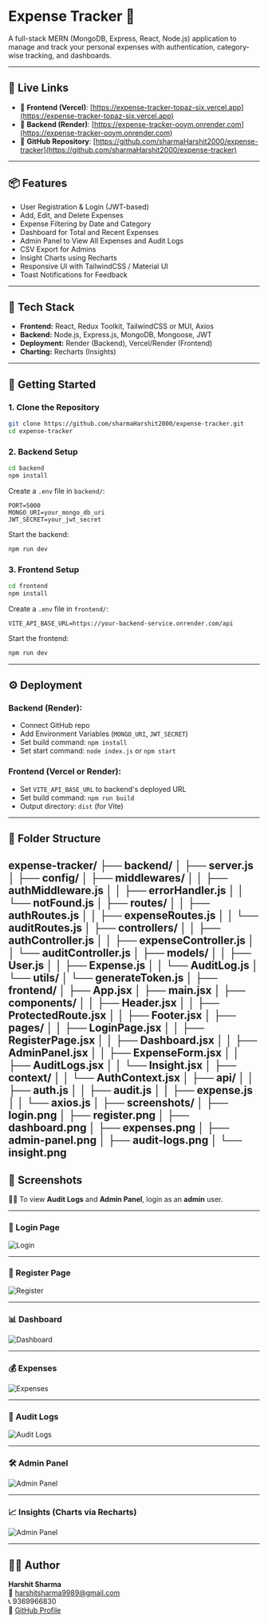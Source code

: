 
# Expense Tracker 💸

A full-stack MERN (MongoDB, Express, React, Node.js) application to manage and track your personal expenses with authentication, category-wise tracking, and dashboards.

---

## 🚀 Live Links

- 🔗 **Frontend (Vercel)**: [https://expense-tracker-topaz-six.vercel.app](https://expense-tracker-topaz-six.vercel.app)
- 🔗 **Backend (Render)**: [https://expense-tracker-ooym.onrender.com](https://expense-tracker-ooym.onrender.com)
- 🔗 **GitHub Repository**: [https://github.com/sharmaHarshit2000/expense-tracker](https://github.com/sharmaHarshit2000/expense-tracker)

---

## 📦 Features

- User Registration & Login (JWT-based)
- Add, Edit, and Delete Expenses
- Expense Filtering by Date and Category
- Dashboard for Total and Recent Expenses
- Admin Panel to View All Expenses and Audit Logs
- CSV Export for Admins
- Insight Charts using Recharts
- Responsive UI with TailwindCSS / Material UI
- Toast Notifications for Feedback

---

## 🧰 Tech Stack

- **Frontend:** React, Redux Toolkit, TailwindCSS or MUI, Axios
- **Backend:** Node.js, Express.js, MongoDB, Mongoose, JWT
- **Deployment:** Render (Backend), Vercel/Render (Frontend)
- **Charting:** Recharts (Insights)

---

## 🚀 Getting Started

### 1. Clone the Repository

```bash
git clone https://github.com/sharmaHarshit2000/expense-tracker.git
cd expense-tracker
```

### 2. Backend Setup

```bash
cd backend
npm install
```

Create a `.env` file in `backend/`:

```env
PORT=5000
MONGO_URI=your_mongo_db_uri
JWT_SECRET=your_jwt_secret
```

Start the backend:

```bash
npm run dev
```

### 3. Frontend Setup

```bash
cd frontend
npm install
```

Create a `.env` file in `frontend/`:

```env
VITE_API_BASE_URL=https://your-backend-service.onrender.com/api
```

Start the frontend:

```bash
npm run dev
```

---

## ⚙️ Deployment

### Backend (Render):

- Connect GitHub repo
- Add Environment Variables (`MONGO_URI`, `JWT_SECRET`)
- Set build command: `npm install`
- Set start command: `node index.js` or `npm start`

### Frontend (Vercel or Render):

- Set `VITE_API_BASE_URL` to backend's deployed URL
- Set build command: `npm run build`
- Output directory: `dist` (for Vite)

---

## 📁 Folder Structure

expense-tracker/
├── backend/
│   ├── server.js
│   ├── config/
│   ├── middlewares/
│   │   ├── authMiddleware.js
│   │   ├── errorHandler.js
│   │   └── notFound.js
│   ├── routes/
│   │   ├── authRoutes.js
│   │   ├── expenseRoutes.js
│   │   └── auditRoutes.js
│   ├── controllers/
│   │   ├── authController.js
│   │   ├── expenseController.js
│   │   └── auditController.js
│   ├── models/
│   │   ├── User.js
│   │   ├── Expense.js
│   │   └── AuditLog.js
│   └── utils/
│       └── generateToken.js
│
├── frontend/
│   ├── App.jsx
│   ├── main.jsx
│   ├── components/
│   │   ├── Header.jsx
│   │   ├── ProtectedRoute.jsx
│   │   ├── Footer.jsx
│   ├── pages/
│   │   ├── LoginPage.jsx
│   │   ├── RegisterPage.jsx
│   │   ├── Dashboard.jsx
│   │   ├── AdminPanel.jsx
│   │   ├── ExpenseForm.jsx
│   │   ├── AuditLogs.jsx
│   │   └── Insight.jsx
│   ├── context/
│   │   └── AuthContext.jsx
│   ├── api/
│   │   ├── auth.js
│   │   ├── audit.js
│   │   ├── expense.js
│   │   └── axios.js
│
├── screenshots/
│   ├── login.png
│   ├── register.png
│   ├── dashboard.png
│   ├── expenses.png
│   ├── admin-panel.png
│   ├── audit-logs.png
│   └── insight.png
---

## 📸 Screenshots

🧑‍💼 To view **Audit Logs** and **Admin Panel**, login as an **admin** user.

---

### 🔐 Login Page  
![Login](./screenshots/login.png)

---

### 📝 Register Page  
![Register](./screenshots/register.png)

---

### 📊 Dashboard  
![Dashboard](./screenshots/dashboard.png)

---

### 💰 Expenses  
![Expenses](./screenshots/expenses.png)

---

### 📁 Audit Logs  
![Audit Logs](./screenshots/audit-logs.png)

---

### 🛠️ Admin Panel  
![Admin Panel](./screenshots/admin-panel.png)

---

### 📈 Insights (Charts via Recharts)
![Admin Panel](./screenshots/Insights.png)

---

## 🧑‍💻 Author

**Harshit Sharma**  
📧 harshitsharma9989@gmail.com  
📞 9369966830  
🔗 [GitHub Profile](https://github.com/sharmaHarshit2000)
